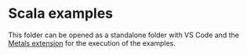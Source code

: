 # Scala examples

This folder can be opened as a standalone folder with VS Code and the [Metals extension](https://marketplace.visualstudio.com/items?itemName=scalameta.metals) for the execution of the examples.
